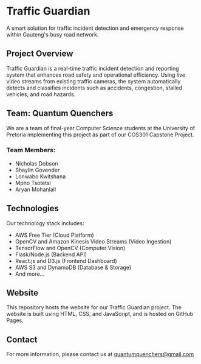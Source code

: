 # Traffic Guardian

A smart solution for traffic incident detection and emergency response within Gauteng's busy road network.

## Project Overview

Traffic Guardian is a real-time traffic incident detection and reporting system that enhances road safety and operational efficiency. Using live video streams from existing traffic cameras, the system automatically detects and classifies incidents such as accidents, congestion, stalled vehicles, and road hazards.

## Team: Quantum Quenchers

We are a team of final-year Computer Science students at the University of Pretoria implementing this project as part of our COS301 Capstone Project.

### Team Members:
- Nicholas Dobson
- Shaylin Govender
- Lonwabo Kwitshana
- Mpho Tsotetsi
- Aryan Mohanlall

## Technologies

Our technology stack includes:
- AWS Free Tier (Cloud Platform)
- OpenCV and Amazon Kinesis Video Streams (Video Ingestion)
- TensorFlow and OpenCV (Computer Vision)
- Flask/Node.js (Backend API)
- React.js and D3.js (Frontend Dashboard)
- AWS S3 and DynamoDB (Database & Storage)
- And more...

## Website

This repository hosts the website for our Traffic Guardian project. The website is built using HTML, CSS, and JavaScript, and is hosted on GitHub Pages.

## Contact

For more information, please contact us at quantumquenchers@gmail.com
